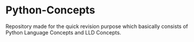 # Python-Concepts

Repository made for the quick revision purpose which basically consists of Python Language Concepts and LLD Concepts.
